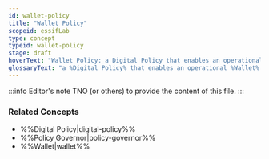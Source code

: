```yaml
---
id: wallet-policy
title: "Wallet Policy"
scopeid: essifLab
type: concept
typeid: wallet-policy
stage: draft
hoverText: "Wallet Policy: a Digital Policy that enables an operational Wallet component to function according to the rules of its Policy Governor."
glossaryText: "a %Digital Policy% that enables an operational %Wallet% component to function according to the rules of its %Policy Governor%."
---
```


:::info Editor's note
TNO (or others) to provide the content of this file.
:::

### Related Concepts
- %%Digital Policy|digital-policy%%
- %%Policy Governor|policy-governor%%
- %%Wallet|wallet%%
